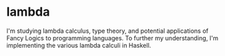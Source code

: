 # lambda

I'm studying lambda calculus, type theory, and potential applications of Fancy Logics to programming languages.
To further my understanding, I'm implementing the various lambda calculi in Haskell.
